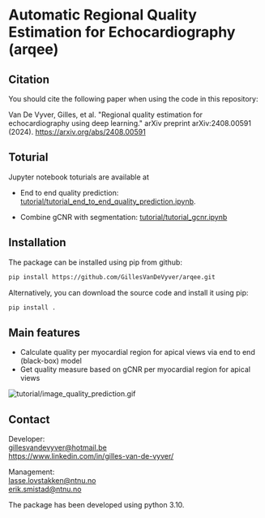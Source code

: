# Automatic Regional Quality Estimation for Echocardiography (arqee)

## Citation
You should cite the following paper when using the code in this repository:

Van De Vyver, Gilles, et al. "Regional quality estimation for echocardiography using deep learning." arXiv preprint arXiv:2408.00591 (2024). https://arxiv.org/abs/2408.00591


## Toturial
Jupyter notebook toturials are available at

- End to end quality prediction: [tutorial/tutorial_end_to_end_quality_prediction.ipynb](tutorial/tutorial_end_to_end_quality_prediction.ipynb).

- Combine gCNR with segmentation: [tutorial/tutorial_gcnr.ipynb](tutorial/tutorial_gcnr.ipynb)

## Installation
The package can be installed using pip from github:
```bash
pip install https://github.com/GillesVanDeVyver/arqee.git
```
Alternatively, you can download the source code and install it using pip:
```bash
pip install .
```

## Main features

- Calculate quality per myocardial region for apical views via end to end (black-box) model
- Get quality measure based on gCNR per myocardial region for apical views

![tutorial/image_quality_prediction.gif](tutorial/image_quality_prediction.gif)



## Contact

Developer: <br />
gillesvandevyver@hotmail.be <br />
https://www.linkedin.com/in/gilles-van-de-vyver/

Management: <br />
lasse.lovstakken@ntnu.no <br />
erik.smistad@ntnu.no <br />



The package has been developed using python 3.10.
